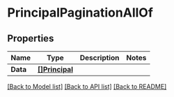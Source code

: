 # PrincipalPaginationAllOf

## Properties

Name | Type | Description | Notes
------------ | ------------- | ------------- | -------------
**Data** | [**[]Principal**](Principal.md) |  | 

[[Back to Model list]](../README.md#documentation-for-models) [[Back to API list]](../README.md#documentation-for-api-endpoints) [[Back to README]](../README.md)


